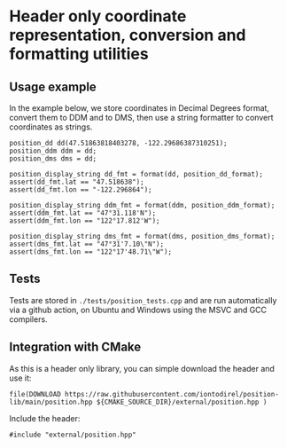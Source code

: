 # Header only coordinate representation, conversion and formatting utilities

## Usage example

In the example below, we store coordinates in Decimal Degrees format, convert them to DDM and to DMS, then use a string formatter to convert coordinates as strings.

`position_dd dd(47.51863818403278, -122.29686387310251);` \
`position_ddm ddm = dd;` \
`position_dms dms = dd;`

`position_display_string dd_fmt = format(dd, position_dd_format);` \
`assert(dd_fmt.lat == "47.518638");` \
`assert(dd_fmt.lon == "-122.296864");`

`position_display_string ddm_fmt = format(ddm, position_ddm_format);` \
`assert(ddm_fmt.lat == "47°31.118'N");` \
`assert(ddm_fmt.lon == "122°17.812'W");` 

`position_display_string dms_fmt = format(dms, position_dms_format);` \
`assert(dms_fmt.lat == "47°31'7.10\"N");` \
`assert(dms_fmt.lon == "122°17'48.71\"W");`

## Tests

Tests are stored in `./tests/position_tests.cpp` and are run automatically via a github action, on Ubuntu and Windows using the MSVC and GCC compilers.

## Integration with CMake

As this is a header only library, you can simple download the header and use it:

`file(DOWNLOAD
    https://raw.githubusercontent.com/iontodirel/position-lib/main/position.hpp
    ${CMAKE_SOURCE_DIR}/external/position.hpp
)`

Include the header:

`#include "external/position.hpp"`
